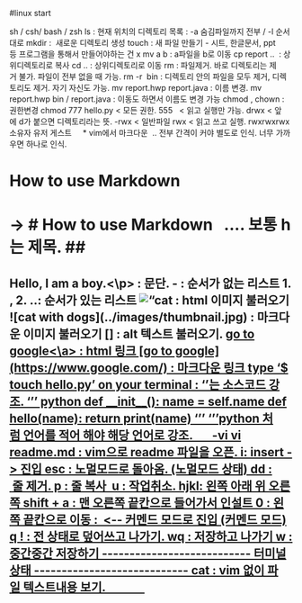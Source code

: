 #linux start


sh / csh/ bash / zsh
ls : 현재 위치의 디렉토리 목록 : -a 숨김파일까지 전부 / -l 순서대로
mkdir :  새로운 디렉토리 생성
touch : 새 파일 만들기 - 시트, 한글문서, ppt 등 프로그램을 통해서 만들어야하는 건 x
mv a b : a파일을 b로 이동
cp report ..  : 상위디렉토리로 복사
cd .. : 상위디렉토리로 이동
rm : 파일제거. 바로 디렉토리는 제거 불가. 파일이 전부 없을 때 가능.
rm -r  bin : 디렉토리 안의 파일을 모두 제거, 디렉토리도 제거. 자기 자신도 가능.
mv report.hwp report.java : 이름 변경.
mv report.hwp bin / report.java : 이동도 하면서 이름도 변경 가능
chmod , chown : 권한변경
chmod 777 hello.py < 모든 권한.
555   < 읽고 실행만 가능.
drwx < 앞에 d가 붙으면 디렉토리라는 뜻.
-rwx < 일반파일
rwx < 읽고 쓰고 실행.
rwxrwxrwx 소유자 유저 게스트 
 
 * vim에서 마크다운  .. 전부 간격이 커야 별도로 인식. 너무 가까우면 하나로 인식.
<h1>How to use Markdown<h1> -> # How to use Markdown   .... 보통 h는 제목.
## <h2>
<p>Hello, I am a boy.<\p> : 문단.
- : 순서가 없는 리스트
1. , 2. ..: 순서가 있는 리스트
<img src = “” alt = “cat with dogs”> : html 이미지 불러오기
![cat with dogs](../images/thumbnail.jpg) : 마크다운 이미지 불러오기
[] : alt 텍스트 불러오기.
<a href= “”> go to google<\a> : html 링크
[go to google](https://www.google.com/) : 마크다운 링크
type ‘$ touch hello.py’ on your terminal : ‘’는 소스코드 강조.
‘’’ python
def __init__():
name = self.name
def hello(name):
return print(name)
‘’’
‘’’python 처럼 언어를 적어 해야 해당 언어로 강조.
 
 
 
-vi
vi readme.md : vim으로 readme 파일을 오픈. 
i: insert -> 진입
esc : 노멀모드로 돌아옴.
(노멀모드 상태)
dd :  줄 제거.
p : 줄 복사 
u : 작업취소.
hjkl: 왼쪽 아래 위 오른쪽
shift + a : 맨 오른쪽 끝칸으로 들어가서 인설트
0 : 왼쪽 끝칸으로 이동
:  <-- 커멘드 모드로 진입
(커멘드 모드)
q ! : 전 상태로 덮어쓰고 나가기.
wq : 저장하고 나가기
w : 중간중간 저장하기
---------------------------
터미널상태
----------------------------
cat : vim 없이 파일 텍스트내용 보기.
 
 
 
 
 
 
 


